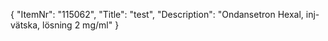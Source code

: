 {
  "ItemNr": "115062",
  "Title": "test",
  "Description": "Ondansetron Hexal, inj-vätska, lösning 2 mg/ml"
}